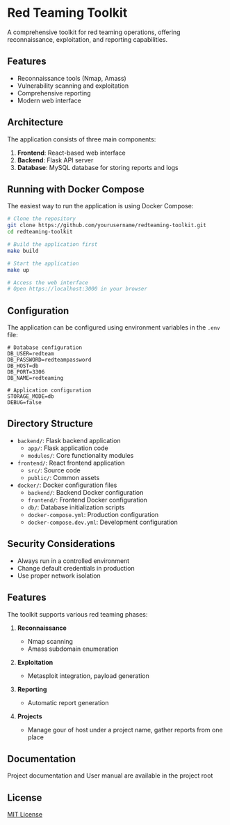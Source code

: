 # Red Teaming Toolkit

A comprehensive toolkit for red teaming operations, offering reconnaissance, exploitation, and reporting capabilities.

## Features

- Reconnaissance tools (Nmap, Amass)
- Vulnerability scanning and exploitation
- Comprehensive reporting
- Modern web interface

## Architecture

The application consists of three main components:

1. **Frontend**: React-based web interface
2. **Backend**: Flask API server
3. **Database**: MySQL database for storing reports and logs

## Running with Docker Compose

The easiest way to run the application is using Docker Compose:

```bash
# Clone the repository
git clone https://github.com/yourusername/redteaming-toolkit.git
cd redteaming-toolkit

# Build the application first
make build

# Start the application
make up

# Access the web interface
# Open https://localhost:3000 in your browser
```

## Configuration

The application can be configured using environment variables in the `.env` file:

```
# Database configuration
DB_USER=redteam
DB_PASSWORD=redteampassword
DB_HOST=db
DB_PORT=3306
DB_NAME=redteaming

# Application configuration
STORAGE_MODE=db
DEBUG=false
```

## Directory Structure

- `backend/`: Flask backend application
  - `app/`: Flask application code
  - `modules/`: Core functionality modules
- `frontend/`: React frontend application
  - `src/`: Source code
  - `public/`: Common assets
- `docker/`: Docker configuration files
  - `backend/`: Backend Docker configuration
  - `frontend/`: Frontend Docker configuration
  - `db/`: Database initialization scripts
  - `docker-compose.yml`: Production configuration
  - `docker-compose.dev.yml`: Development configuration

## Security Considerations

- Always run in a controlled environment
- Change default credentials in production
- Use proper network isolation

## Features

The toolkit supports various red teaming phases:

1. **Reconnaissance**
   - Nmap scanning
   - Amass subdomain enumeration

2. **Exploitation**
   - Metasploit integration, payload generation

3. **Reporting**
   - Automatic report generation

4. **Projects**
   - Manage gour of host under a project name, gather reports from one place

## Documentation

Project documentation and User manual are available in the project root

## License

[MIT License](LICENSE)
